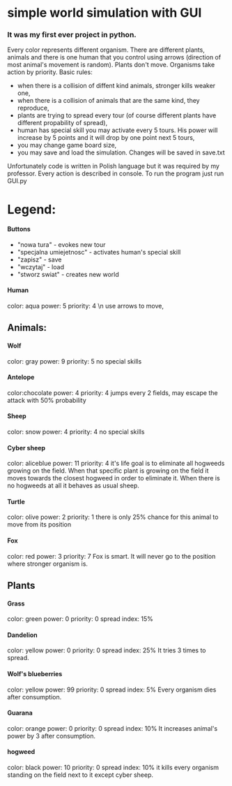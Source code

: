 # simple world simulation with GUI

### It was my first ever project in python.
Every color represents different organism. There are different plants, animals and there is
one human that you control using arrows (direction of most animal's movement is random). Plants don't move. Organisms take action by priority. Basic rules:
- when there is a collision of diffent kind animals, stronger kills weaker one,
- when there is a collision of animals that are the same kind, they reproduce,
- plants are trying to spread every tour (of course different plants have different propability of spread),
- human has special skill you may activate every 5 tours. His power will increase by 5 points and it will drop by one point next 5 tours,
- you may change game board size,
- you may save and load the simulation. Changes will be saved in save.txt

Unfortunately code is written in Polish language but it was required by my professor.
Every action is described in console.
To run the program just run GUI.py

# Legend:

#### Buttons
- "nowa tura" - evokes new tour
- "specjalna umiejetnosc" - activates human's special skill
- "zapisz" - save
- "wczytaj" - load
- "stworz swiat" - creates new world

#### Human
color: aqua
power: 5
priority: 4 \n
use arrows to move,

## Animals:

#### Wolf
color: gray
power: 9
priority: 5
no special skills

#### Antelope
color:chocolate
power: 4
priority: 4
jumps every 2 fields, may escape the attack with 50% probability

#### Sheep
color: snow
power: 4
priority: 4
no special skills

#### Cyber sheep
color: aliceblue
power: 11
priority: 4
it's life goal is to eliminate all hogweeds growing on the field. When that specific plant is growing on the field it moves towards the closest hogweed in order to eliminate it.
When there is no hogweeds at all it behaves as usual sheep.

#### Turtle
color: olive
power: 2
priority: 1
there is only 25% chance for this animal to move from its position

#### Fox
color: red
power: 3
priority: 7
Fox is smart. It will never go to the position where stronger organism is.

## Plants

#### Grass
color: green
power: 0
priority: 0
spread index: 15%

#### Dandelion
color: yellow
power: 0
priority: 0
spread index: 25%
It tries 3 times to spread.

#### Wolf's blueberries
color: yellow
power: 99
priority: 0
spread index: 5%
Every organism dies after consumption.

#### Guarana
color: orange
power: 0
priority: 0
spread index: 10%
It increases animal's power by 3 after consumption.

#### hogweed
color: black
power: 10
priority: 0
spread index: 10%
it kills every organism standing on the field next to it except cyber sheep.


